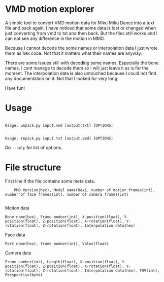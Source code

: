 # VMD motion explorer

<p>A simple tool to convert VMD motion data for Miku Miku Dance into a text file and back again. I have noticed that some data is lost or changed when just converting from vmd to txt and then back. But the files still works and I can not see any difference in the motion in MMD.</p>
<p>
Because I cannot decode the some names or interpolation data I just wrote them as hex code. Not that it matters what their names are anyway.</p>
<p>
There are some issues still with decoding some names. Especially the bone names. I cant manage to decode them so I will just leave it as is for the moment.
The interpolation data is also untouched because I could not find any documentation on it. Not that I looked for very long.</p>
<p>
Have fun!
</p>

# Usage

<p>
<code>
Usage: unpack.py input.vmd [output.txt] [OPTIONS]
</code>
</p>
<p>
<code>
Usage: repack.py input.txt [output.vmd] [OPTIONS]
</code>
</p>
<p>
Do <code>--help</code> for list of options.
</p>  

# File structure

<p>First line if the file contains some meta data.<br/>
  <code>
    MMD Version(hex), Model name(hex), number of motion frames(int), number of face frames(int), number of camera frames(int)
  </code></p>
<p>Motion data<br />
<code>
Bone name(hex), Frame number(int), X-position(float), Y-position(float), Z-position(float), X-rotation(float), Y-rotation(float), Z-rotation(float), Interpolation data(hex)
</code></p>
<p>
Face data<br />
<code>
Part name(hex), frame number(int), Value(float)
</code></p>
<p>
Camera data<br />
<code>
Frame number(int), Length(float), X-position(float), Y-position(float), Z-position(float), X-rotation(float), Y-rotation(float), Z-rotation(float), Interpolation data(hex), FOV(int), Perspective(byte)
</code></p>
